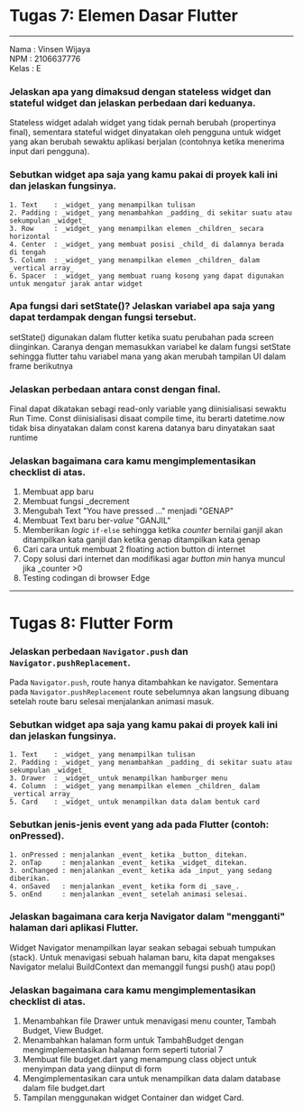 # Tugas 7: Elemen Dasar Flutter
---

Nama  : Vinsen Wijaya  
NPM   : 2106637776  
Kelas : E

### Jelaskan apa yang dimaksud dengan stateless widget dan stateful widget dan jelaskan perbedaan dari keduanya.<br>
Stateless widget adalah widget yang tidak pernah berubah (propertinya final), sementara stateful widget dinyatakan oleh pengguna untuk widget yang akan berubah sewaktu aplikasi berjalan (contohnya ketika menerima input dari pengguna).

### Sebutkan widget apa saja yang kamu pakai di proyek kali ini dan jelaskan fungsinya.
```
1. Text    : _widget_ yang menampilkan tulisan 
2. Padding : _widget_ yang menambahkan _padding_ di sekitar suatu atau sekumpulan _widget_  
3. Row     : _widget_ yang menampilkan elemen _children_ secara horizontal  
4. Center  : _widget_ yang membuat posisi _child_ di dalamnya berada di tengah  
5. Column  : _widget_ yang menampilkan elemen _children_ dalam _vertical array_  
6. Spacer  : _widget_ yang membuat ruang kosong yang dapat digunakan untuk mengatur jarak antar widget  
```

### Apa fungsi dari setState()? Jelaskan variabel apa saja yang dapat terdampak dengan fungsi tersebut.
setState() digunakan dalam flutter ketika suatu perubahan pada screen diinginkan. Caranya dengan memasukkan variabel ke dalam fungsi setState sehingga flutter tahu variabel mana yang akan merubah tampilan UI dalam frame berikutnya

### Jelaskan perbedaan antara const dengan final.
Final dapat dikatakan sebagi read-only variable yang diinisialisasi sewaktu Run Time.  Const diinisialisasi disaat compile time, itu berarti datetime.now tidak bisa dinyatakan dalam const karena datanya baru dinyatakan saat runtime

### Jelaskan bagaimana cara kamu mengimplementasikan checklist di atas.
1. Membuat app baru
2. Membuat fungsi _decrement
3. Mengubah Text "You have pressed ..." menjadi "GENAP"
4. Membuat Text baru ber-_value_ "GANJIL"
5. Memberikan _logic_ `if-else` sehingga ketika _counter_ bernilai ganjil akan ditampilkan kata ganjil dan ketika genap ditampilkan kata genap
6. Cari cara untuk membuat 2 floating action button di internet
7. Copy solusi dari internet dan modifikasi agar _button min_ hanya muncul jika _counter >0
8. Testing codingan di browser Edge

---

# Tugas 8: Flutter Form

### Jelaskan perbedaan `Navigator.push` dan `Navigator.pushReplacement`.
Pada `Navigator.push`, route hanya ditambahkan ke navigator.
Sementara pada `Navigator.pushReplacement` route sebelumnya akan langsung dibuang setelah route baru selesai menjalankan animasi masuk.

### Sebutkan widget apa saja yang kamu pakai di proyek kali ini dan jelaskan fungsinya.
```
1. Text    : _widget_ yang menampilkan tulisan 
2. Padding : _widget_ yang menambahkan _padding_ di sekitar suatu atau sekumpulan _widget_  
3. Drawer  : _widget_ untuk menampilkan hamburger menu  
4. Column  : _widget_ yang menampilkan elemen _children_ dalam _vertical array_  
5. Card    : _widget_ untuk menampilkan data dalam bentuk card
```

### Sebutkan jenis-jenis event yang ada pada Flutter (contoh: onPressed).
```
1. onPressed : menjalankan _event_ ketika _button_ ditekan.
2. onTap     : menjalankan _event_ ketika _widget_ ditekan. 
3. onChanged : menjalankan _event_ ketika ada _input_ yang sedang diberikan.
4. onSaved   : menjalankan _event_ ketika form di _save_.
5. onEnd     : menjalankan _event_ setelah animasi selesai.
```
### Jelaskan bagaimana cara kerja Navigator dalam "mengganti" halaman dari aplikasi Flutter.
Widget Navigator menampilkan layar seakan sebagai sebuah tumpukan (stack). 
Untuk menavigasi sebuah halaman baru, kita dapat mengakses Navigator melalui BuildContext dan memanggil fungsi push() atau pop()

### Jelaskan bagaimana cara kamu mengimplementasikan checklist di atas.
1. Menambahkan file Drawer untuk menavigasi menu counter, Tambah Budget, View Budget.
2. Menambahkan halaman form untuk TambahBudget dengan mengimplementasikan halaman form seperti tutorial 7
3. Membuat file budget.dart yang menampung class object untuk menyimpan data yang diinput di form
4. Mengimplementasikan cara untuk menampilkan data dalam database dalam file budget.dart
5. Tampilan menggunakan widget Container dan widget Card.